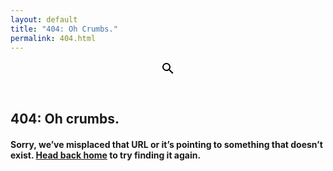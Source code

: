 ```yaml
---
layout: default
title: "404: Oh Crumbs."
permalink: 404.html
---
```


<header class="content-header ctnr-golden">
	<svg class="header-icon" width="24" height="24" viewBox="0 0 24 24"><defs><linearGradient id="icon-gradient" x1="0%" y1="0%" x2="100%" y2="100%"><stop offset="0%" stop-color="#DD2476" /><stop offset="100%" stop-color="#FF512F" /></linearGradient></defs><path d="M9.5,3A6.5,6.5 0 0,1 16,9.5C16,11.11 15.41,12.59 14.44,13.73L14.71,14H15.5L20.5,19L19,20.5L14,15.5V14.71L13.73,14.44C12.59,15.41 11.11,16 9.5,16A6.5,6.5 0 0,1 3,9.5A6.5,6.5 0 0,1 9.5,3M9.5,5C7,5 5,7 5,9.5C5,12 7,14 9.5,14C12,14 14,12 14,9.5C14,7 12,5 9.5,5Z" /></svg>
</header>
<article class="ctnr-golden" style="margin-bottom:4rem">
	<h1>404: Oh crumbs.</h1>
	<h4>Sorry, we’ve misplaced that URL or it’s pointing to something that doesn’t exist. <a class="strong link" href="{{ site.url }}{{ site.baseurl }}">Head back home</a> to try finding it again.</h4>
</article>
<script async src="//pagead2.googlesyndication.com/pagead/js/adsbygoogle.js"></script>
<!-- UWCblogs -->
<ins class="adsbygoogle"
     style="display:block"
     data-ad-client="ca-pub-4242118293341339"
     data-ad-slot="6920232204"
     data-ad-format="auto"></ins>
<script>
(adsbygoogle = window.adsbygoogle || []).push({});
</script>